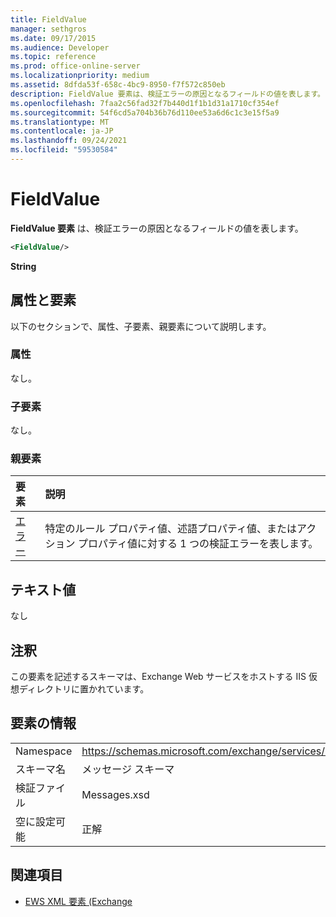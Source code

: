 ```yaml
---
title: FieldValue
manager: sethgros
ms.date: 09/17/2015
ms.audience: Developer
ms.topic: reference
ms.prod: office-online-server
ms.localizationpriority: medium
ms.assetid: 8dfda53f-658c-4bc9-8950-f7f572c850eb
description: FieldValue 要素は、検証エラーの原因となるフィールドの値を表します。
ms.openlocfilehash: 7faa2c56fad32f7b440d1f1b1d31a1710cf354ef
ms.sourcegitcommit: 54f6cd5a704b36b76d110ee53a6d6c1c3e15f5a9
ms.translationtype: MT
ms.contentlocale: ja-JP
ms.lasthandoff: 09/24/2021
ms.locfileid: "59530584"
---
```

# <a name="fieldvalue"></a>FieldValue

**FieldValue 要素** は、検証エラーの原因となるフィールドの値を表します。 
  
```XML
<FieldValue/>
```

 **String**
## <a name="attributes-and-elements"></a>属性と要素

以下のセクションで、属性、子要素、親要素について説明します。
  
### <a name="attributes"></a>属性

なし。
  
### <a name="child-elements"></a>子要素

なし。
  
### <a name="parent-elements"></a>親要素

|**要素**|**説明**|
|:-----|:-----|
|[エラー](error.md) <br/> |特定のルール プロパティ値、述語プロパティ値、またはアクション プロパティ値に対する 1 つの検証エラーを表します。  <br/> |
   
## <a name="text-value"></a>テキスト値

なし
  
## <a name="remarks"></a>注釈

この要素を記述するスキーマは、Exchange Web サービスをホストする IIS 仮想ディレクトリに置かれています。
  
## <a name="element-information"></a>要素の情報

|||
|:-----|:-----|
|Namespace  <br/> |https://schemas.microsoft.com/exchange/services/2006/messages  <br/> |
|スキーマ名  <br/> |メッセージ スキーマ  <br/> |
|検証ファイル  <br/> |Messages.xsd  <br/> |
|空に設定可能  <br/> |正解  <br/> |
   
## <a name="see-also"></a>関連項目



- [EWS XML 要素 (Exchange](ews-xml-elements-in-exchange.md)

